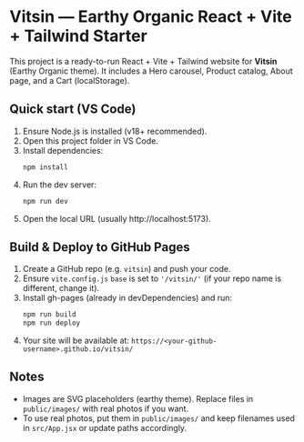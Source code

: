 # Vitsin — Earthy Organic React + Vite + Tailwind Starter

This project is a ready-to-run React + Vite + Tailwind website for **Vitsin** (Earthy Organic theme).
It includes a Hero carousel, Product catalog, About page, and a Cart (localStorage).

## Quick start (VS Code)
1. Ensure Node.js is installed (v18+ recommended).
2. Open this project folder in VS Code.
3. Install dependencies:
   ```bash
   npm install
   ```
4. Run the dev server:
   ```bash
   npm run dev
   ```
5. Open the local URL (usually http://localhost:5173).

## Build & Deploy to GitHub Pages
1. Create a GitHub repo (e.g. `vitsin`) and push your code.
2. Ensure `vite.config.js` `base` is set to `'/vitsin/'` (if your repo name is different, change it).
3. Install gh-pages (already in devDependencies) and run:
   ```bash
   npm run build
   npm run deploy
   ```
4. Your site will be available at: `https://<your-github-username>.github.io/vitsin/`

## Notes
- Images are SVG placeholders (earthy theme). Replace files in `public/images/` with real photos if you want.
- To use real photos, put them in `public/images/` and keep filenames used in `src/App.jsx` or update paths accordingly.
